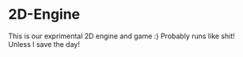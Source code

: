 # 2D-Engine
This is our exprimental 2D engine and game :) Probably runs like shit!
Unless I save the day! 

